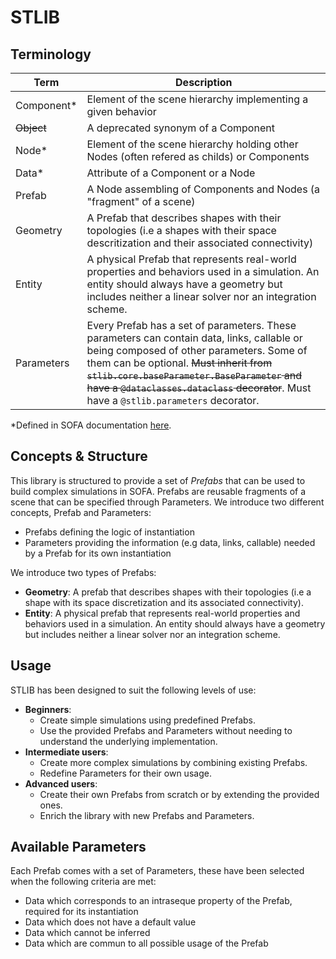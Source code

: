 # STLIB

## Terminology

| Term           | Description                                                    |
| -------------- | -------------------------------------------------------------- |
| Component*     | Element of the scene hierarchy implementing a given behavior |
| ~~Object~~     | A deprecated synonym of a Component |
| Node*          | Element of the scene hierarchy holding other Nodes (often refered as childs) or Components       |
| Data*          | Attribute of a Component or a Node                                  |
| Prefab         | A Node assembling of Components and Nodes (a "fragment" of a scene)   |
| Geometry       | A Prefab that describes shapes with their topologies (i.e a shapes with their space descritization and their associated connectivity)  |
| Entity         | A physical Prefab that represents real-world properties and behaviors used in a simulation. An entity should always have a geometry but includes neither a linear solver nor an integration scheme.|
| Parameters     | Every Prefab has a set of parameters. These parameters can contain data, links, callable or being composed of other parameters. Some of them can be optional. ~~Must inherit from `stlib.core.baseParameter.BaseParameter` and have a `@dataclasses.dataclass` decorator~~. Must have a `@stlib.parameters` decorator. |

\*Defined in SOFA documentation [here](https://www.sofa-framework.org/doc/using-sofa/terminology).


## Concepts & Structure

This library is structured to provide a set of _Prefabs_ that can be used to build complex simulations in SOFA. 
Prefabs are reusable fragments of a scene that can be specified through Parameters.
We introduce two different concepts, Prefab and Parameters:
- Prefabs defining the logic of instantiation
- Parameters providing the information (e.g data, links, callable) needed by a Prefab for its own instantiation

We introduce two types of Prefabs:
- __Geometry__: A prefab that describes shapes with their topologies (i.e a shape with its space discretization and its associated connectivity).
- __Entity__: A physical prefab that represents real-world properties and behaviors used in a simulation. An entity should always have a geometry but includes neither a linear solver nor an integration scheme.


## Usage

STLIB has been designed to suit the following levels of use:

- __Beginners__: 
    - Create simple simulations using predefined Prefabs.
    - Use the provided Prefabs and Parameters without needing to understand the underlying implementation.
- __Intermediate users__: 
    - Create more complex simulations by combining existing Prefabs.
    - Redefine Parameters for their own usage.
- __Advanced users__:    
    - Create their own Prefabs from scratch or by extending the provided ones.
    - Enrich the library with new Prefabs and Parameters.

## Available Parameters

Each Prefab comes with a set of Parameters, these have been selected when the following criteria are met:
- Data which corresponds to an intraseque property of the Prefab, required for its instantiation
- Data which does not have a default value
- Data which cannot be inferred
- Data which are commun to all possible usage of the Prefab 

